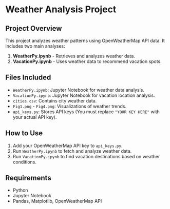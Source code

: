 # Weather Analysis Project

## Project Overview
This project analyzes weather patterns using OpenWeatherMap API data. 
It includes two main analyses:

1. **WeatherPy.ipynb** - Retrieves and analyzes weather data.
2. **VacationPy.ipynb** - Uses weather data to recommend vacation spots.

## Files Included
- `WeatherPy.ipynb`: Jupyter Notebook for weather data analysis.
- `VacationPy.ipynb`: Jupyter Notebook for vacation location analysis.
- `cities.csv`: Contains city weather data.
- `Fig1.png` - `Fig4.png`: Visualizations of weather trends.
- `api_keys.py`: Stores API keys (You must replace `"YOUR KEY HERE"` with your actual API key).

## How to Use
1. Add your OpenWeatherMap API key to `api_keys.py`.
2. Run `WeatherPy.ipynb` to fetch and analyze weather data.
3. Run `VacationPy.ipynb` to find vacation destinations based on weather conditions.

## Requirements
- Python
- Jupyter Notebook
- Pandas, Matplotlib, OpenWeatherMap API
